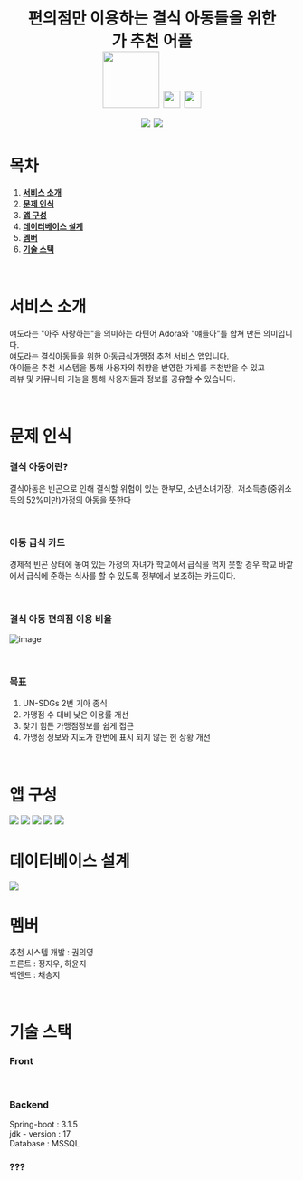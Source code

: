 
<h1 align="center"> 
편의점만 이용하는 결식 아동들을 위한<br/>
가 추천 어플<br/>
<img src="https://img.shields.io/badge/Python-blue?style=flat&logo=Python&logoColor=green" width="100">
<img src="https://img.shields.io/badge/Java-007396?style=flat&logo=OpenJDK&logoColor=white" height="30"/>
<img src="https://img.shields.io/badge/JavaScript-F7DF1E?style=flat-square&logo=JavaScript&logoColor=white" height="30"/><br>
<img src="https://img.shields.io/badge/Spring Boot-6DB33F?style=for-the-badge&logo=Spring Boot&logoColor=yellow">
<img src="https://img.shields.io/badge/React_native-61DAFB?style=for-the-badge&logo=React&logoColor=black">
</h1>

# 목차
1. [**서비스 소개**](#1)
2. [**문제 인식**](#2)
3. [**앱 구성**](#3)
4. [**데이터베이스 설계**](#4)
5. [**멤버**](#5)
6. [**기술 스택**](#6)

<br>
<div id="1"></div>

# 서비스 소개
얘도라는 "아주 사랑하는"을 의미하는 라틴어 Adora와 "얘들아"를 합쳐 만든 의미입니다.<br>
얘도라는 결식아동들을 위한 아동급식가맹점 추천 서비스 앱입니다.<br>
아이들은 추천 시스템을 통해 사용자의 취향을 반영한 가게를 추천받을 수 있고<br>
리뷰 및 커뮤니티 기능을 통해 사용자들과 정보를 공유할 수 있습니다.

<div id="2"></div>

<br>

# 문제 인식

### 결식 아동이란?
결식아동은 빈곤으로 인해 결식할 위험이 있는 한부모, 소년소녀가장, 
저소득층(중위소득의 52%미만)가정의 아동을 뜻한다

<br>

### 아동 급식 카드
경제적 빈곤 상태에 놓여 있는 가정의 자녀가 학교에서 급식을 먹지 못할 경우 학교 바깥에서 급식에 준하는 식사를 할 수 있도록 정부에서 보조하는 카드이다.

<br>

### 결식 아동 편의점 이용 비율
![image](https://github.com/GDSC-23-24/headingThon/assets/100742454/7b1fdc7f-39dc-48f1-a0e9-b94f7721d0ca)

<br>

### 목표
1. UN-SDGs 2번 기아 종식
2. 가맹점 수 대비 낮은 이용률 개선
3. 찾기 힘든 가맹점정보를 쉽게 접근
4. 가맹점 정보와 지도가 한번에 표시 되지 않는 현 상황 개선

<br>

<div id="3"></div>

# 앱 구성

<img src="https://github.com/GDSC-23-24/headingThon/assets/69447192/2dc424ee-8cc1-4a00-b755-4689eac3cc26">

<img src="https://github.com/GDSC-23-24/headingThon/assets/69447192/e714734d-aca9-4863-ba59-6d5c5f708620">

<img src="https://github.com/GDSC-23-24/headingThon/assets/69447192/9b9a54fd-1961-4260-ab5a-f5b64623c219">

<img src="https://github.com/GDSC-23-24/headingThon/assets/69447192/e8ce9303-8a66-402b-9da5-a31c684faa97">

<img src="https://github.com/GDSC-23-24/headingThon/assets/69447192/8997356a-c39f-4aae-b31d-f1d956e838fd">

<br>

<div id="4"></div>

# 데이터베이스 설계

<img src="https://github.com/GDSC-23-24/headingThon/assets/69447192/d0905f68-20d8-40b8-a8c6-fa163a3ee43e">

<br>

<div id="4"></div>

<div id="5"></div>

# 멤버

추천 시스템 개발 : 권의영<br>
프론트 : 정지우, 하윤지<br>
백엔드 : 채승지

<br>

<div id="6"></div>

# 기술 스택

### Front
<br>

### Backend
Spring-boot : 3.1.5<br>
jdk - version : 17<br>
Database : MSSQL

### ???
<br>

